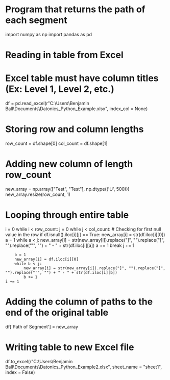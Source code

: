 # Program that returns the path of each segment

import numpy as np
import pandas as pd

# Reading in table from Excel
# Excel table must have column titles (Ex: Level 1, Level 2, etc.)
df = pd.read_excel(r"C:\Users\Benjamin Ball\Documents\Datonics_Python_Example.xlsx", index_col = None)

# Storing row and column lengths
row_count = df.shape[0]
col_count = df.shape[1]

# Adding new column of length row_count
new_array = np.array(["Test", "Test"], np.dtype(('U', 500)))
new_array.resize(row_count, 1)

# Looping through entire table
i = 0
while i < row_count:
    j = 0
    while j < col_count:
        # Checking for first null value in the row
        if df.isnull().iloc[i][j] == True:
            new_array[i] = str(df.iloc[i][0])
            a = 1
            while a < j:
                new_array[i] = str(new_array[i]).replace("]", "").replace("[", "").replace("'", "") + " - " + str(df.iloc[i][a])
                a += 1
            break
        j += 1

        b = 1
        new_array[i] = df.iloc[i][0]
        while b < j:
            new_array[i] = str(new_array[i]).replace("]", "").replace("[", "").replace("'", "") + " - " + str(df.iloc[i][b])
            b += 1
    i += 1

# Adding the column of paths to the end of the original table
df['Path of Segment'] = new_array

# Writing table to new Excel file
df.to_excel(r"C:\Users\Benjamin Ball\Documents\Datonics_Python_Example2.xlsx", sheet_name = "sheet1", index = False)
